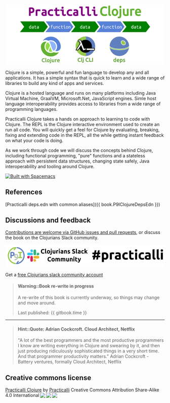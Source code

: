 ![Practicalli Clojure banner](images/practicalli-clojure-banner.png)

  Clojure is a simple, powerful and fun language to develop any and all applications. It has a simple syntax that is quick to learn and a wide range of libraries to build any kind of apps and services.

  Clojure is a hosted language and runs on many platforms including Java Virtual Machine, GraalVM, Microsoft.Net, JavaScript engines.  Simle host language interoperability provides access to libraries from a wide range of programming languages.

Practicalli Clojure takes a hands on approach to learning to code with Clojure.  The REPL is the Clojure interactive environment used to create an run all code.  You will quickly get a feel for Clojure by evaluating, breaking, fixing and extending code in the REPL, all the while getting instant feedback on what your code is doing.

As we work through code we will discuss the concepts behind Clojure, including functional programming, "pure" functions and a stateless approach with persistent data structures, changing state safely, Java interoperability and tooling around Clojure.

[![Built with Spacemacs](https://cdn.rawgit.com/syl20bnr/spacemacs/442d025779da2f62fc86c2082703697714db6514/assets/spacemacs-badge.svg)](https://practicalli.github.io/spacemacs/)


## References
[Practicalli deps.edn with common aliases]({{ book.P9IClojureDepsEdn }})


## Discussions and feedback
[Contributions are welcome via GitHub issues and pull requests](contributions.md), or discuss the book on the Clojurians Slack community.

[![Join the conversation on Clojurians Slack](images/practicalli-slack-channel.png)](https://clojurians.slack.com/messages/practicalli)

Get a [free Clojurians slack community account](https://clojurians.net/)

> #### Warning::Book re-write in progress
> A re-write of this book is currently underway, so things may change and move around.
>
> Last published: {{ gitbook.time }}

---

> #### Hint::Quote: Adrian Cockcroft. Cloud Architect, Netflix
> "A lot of the best programmers and the most productive programmers I know are writing everything in Clojure and swearing by it, and then just producing ridiculously sophisticated things in a very short time. And that programmer productivity matters." Adrian Cockcroft - Battery ventures, formally Cloud Architect, Netflix


## Creative commons license
<p xmlns:dct="http://purl.org/dc/terms/" xmlns:cc="http://creativecommons.org/ns#" class="license-text"><a rel="cc:attributionURL" href="https://practicalli.github.io/clojure/"><span rel="dct:title">Practicalli Clojure</span></a> by <a rel="cc:attributionURL" href="https://practicalli.github.io/"><span rel="cc:attributionName">Practicalli</span></a> Creative Commons Attribution Share-Alike 4.0 International<a href="https://creativecommons.org/licenses/by-sa/4.0"><img style="height:22px!important;margin-left: 3px;vertical-align:text-bottom;" src="https://search.creativecommons.org/static/img/cc_icon.svg" /><img  style="height:22px!important;margin-left: 3px;vertical-align:text-bottom;" src="https://search.creativecommons.org/static/img/cc-by_icon.svg" /><img  style="height:22px!important;margin-left: 3px;vertical-align:text-bottom;" src="https://search.creativecommons.org/static/img/cc-sa_icon.svg" /></a></p>
